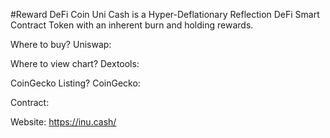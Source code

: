 #Reward DeFi Coin
Uni Cash is a Hyper-Deflationary Reflection DeFi Smart Contract Token with an inherent burn and holding rewards.

Where to buy? Uniswap: 

Where to view chart? Dextools: 

CoinGecko Listing? CoinGecko: 

Contract: 

Website: https://inu.cash/
